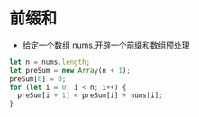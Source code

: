 # 前缀和

- 给定一个数组 nums,开辟一个前缀和数组预处理

```js
let n = nums.length;
let preSum = new Array(n + 1);
preSum[0] = 0;
for (let i = 0; i < n; i++) {
  preSum[i + 1] = preSum[i] + nums[i];
}
```
